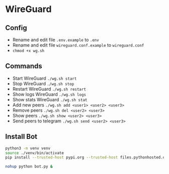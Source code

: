 # WireGuard

## Config

* Rename and edit file ```.env.example``` to ```.env```
* Rename and edit file ```wireguard.conf.example``` to ```wireguard.conf```
* ```chmod +x wg.sh```

## Commands

* Start WireGuard ```./wg.sh start```
* Stop WireGuard ```./wg.sh stop```
* Restart WireGuard ```./wg.sh restart```
* Show logs WireGuard ```./wg.sh logs```
* Show stats WireGuard ```./wg.sh stat```
* Add new peers ```./wg.sh add <user1> <user2> <user3>```
* Remove peers ```./wg.sh del <user2> <user3>```
* Show peers ```./wg.sh show <user2> <user3>```
* Send peers to telegram ```./wg.sh send <user2> <user3>```

## Install Bot

```bash
python3 -m venv venv
source ./venv/bin/activate
pip install --trusted-host pypi.org --trusted-host files.pythonhosted.org python-telegram-bot python-dotenv

nohup python bot.py &
```
